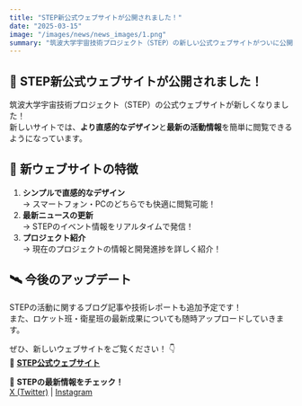 ```yaml
---
title: "STEP新公式ウェブサイトが公開されました！"
date: "2025-03-15"
image: "/images/news/news_images/1.png"
summary: "筑波大学宇宙技術プロジェクト（STEP）の新しい公式ウェブサイトがついに公開されました。より分かりやすく、見やすいデザインで、最新の活動情報を発信していきます！"
---
```


## 🚀 STEP新公式ウェブサイトが公開されました！ 

筑波大学宇宙技術プロジェクト（STEP）の公式ウェブサイトが新しくなりました！  
新しいサイトでは、**より直感的なデザイン**と**最新の活動情報**を簡単に閲覧できるようになっています。


## 🌟 新ウェブサイトの特徴
1. **シンプルで直感的なデザイン**  
   → スマートフォン・PCのどちらでも快適に閲覧可能！
2. **最新ニュースの更新**  
   → STEPのイベント情報をリアルタイムで発信！
3. **プロジェクト紹介**  
   → 現在のプロジェクトの情報と開発進捗を詳しく紹介！

## 🛰️ 今後のアップデート
STEPの活動に関するブログ記事や技術レポートも追加予定です！  
また、ロケット班・衛星班の最新成果についても随時アップロードしていきます。

ぜひ、新しいウェブサイトをご覧ください！ 👇  
🔗 **[STEP公式ウェブサイト](https://example.com)**

🚀 **STEPの最新情報をチェック！**  
[X (Twitter)](https://x.com/Tsukuba_STEP) | [Instagram](https://www.instagram.com/tsukuba_step?igsh=MWs2N2dubDk4YWZpcQ==)
